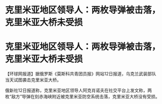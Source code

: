 # 克里米亚地区领导人：两枚导弹被击落，克里米亚大桥未受损

# 克里米亚地区领导人：两枚导弹被击落，克里米亚大桥未受损

【环球网报道】据俄罗斯《莫斯科共青团员报》网站12日报道，乌克兰武装部队当天试图袭击克里米亚大桥。

俄新社12日报道称，克里米亚地区领导人阿克肖诺夫在社交平台上发文称，两枚“敌方”导弹在刻赤海峡附近被克里米亚防空系统击落，克里米亚大桥没有受损。

